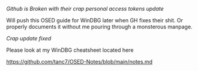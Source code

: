 *Github is Broken with their crap personal access tokens update*

Will push this OSED guide for WinDBG later when GH fixes their shit. Or properly documents it without me pouring through a monsterous manpage.

*Crap update fixed*

Please look at my WinDBG cheatsheet located here


<html>
<a href="https://github.com/tanc7/OSED-Notes/blob/main/notes.md">https://github.com/tanc7/OSED-Notes/blob/main/notes.md</a>

</html>
